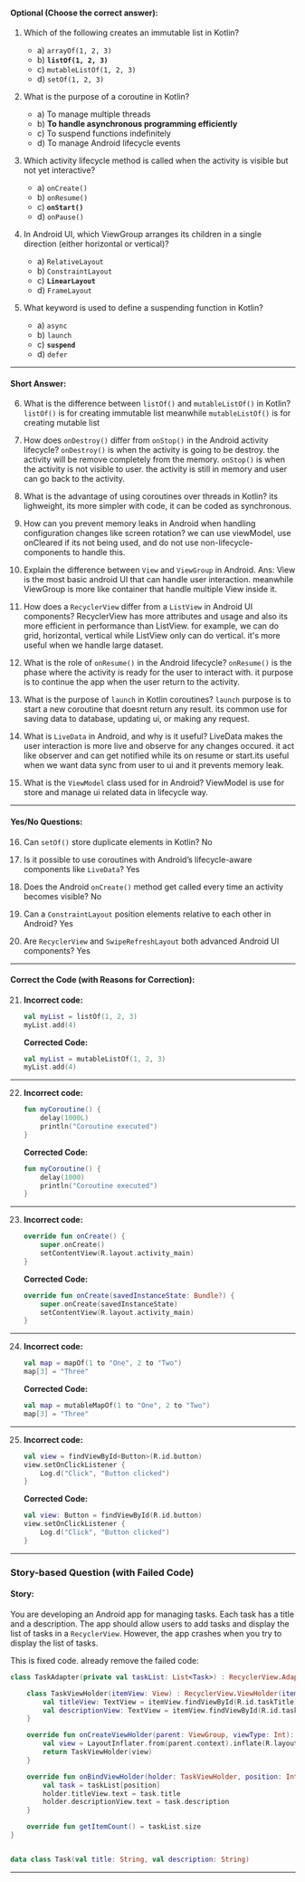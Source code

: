 #### **Optional (Choose the correct answer):**

1. Which of the following creates an immutable list in Kotlin?

   - a) `arrayOf(1, 2, 3)`
   - b) **`listOf(1, 2, 3)`**
   - c) `mutableListOf(1, 2, 3)`
   - d) `setOf(1, 2, 3)`

2. What is the purpose of a coroutine in Kotlin?

   - a) To manage multiple threads
   - b) **To handle asynchronous programming efficiently**
   - c) To suspend functions indefinitely
   - d) To manage Android lifecycle events

3. Which activity lifecycle method is called when the activity is visible but not yet interactive?

   - a) `onCreate()`
   - b) `onResume()`
   - c) **`onStart()`**
   - d) `onPause()`

4. In Android UI, which ViewGroup arranges its children in a single direction (either horizontal or vertical)?

   - a) `RelativeLayout`
   - b) `ConstraintLayout`
   - c) **`LinearLayout`**
   - d) `FrameLayout`

5. What keyword is used to define a suspending function in Kotlin?
   - a) `async`
   - b) `launch`
   - c) **`suspend`**
   - d) `defer`

---

#### **Short Answer:**

6. What is the difference between `listOf()` and `mutableListOf()` in Kotlin?
`listOf()` is for creating immutable list meanwhile `mutableListOf()` is for creating mutable list

7. How does `onDestroy()` differ from `onStop()` in the Android activity lifecycle?
`onDestroy()` is when the activity is going to be destroy. the activity will be remove completely from the memory.
`onStop()` is when the activity is not visible to user. the activity is still in memory and user can go back to the activity. 

8. What is the advantage of using coroutines over threads in Kotlin?
its lighweight, its more simpler with code, it can be coded as synchronous.

9. How can you prevent memory leaks in Android when handling configuration changes like screen rotation?
we can use viewModel, use onCleared if its not being used, and do not use non-lifecycle-components to handle this.

10. Explain the difference between `View` and `ViewGroup` in Android.
Ans: View is the most basic android UI that can handle user interaction. meanwhile ViewGroup is more like container that handle multiple View inside it.

11. How does a `RecyclerView` differ from a `ListView` in Android UI components?
RecyclerView has more attributes and usage and also its more efficient in performance than ListView. for example, we can do grid, horizontal, vertical while ListView only can do vertical. it's more useful when we handle large dataset.

12. What is the role of `onResume()` in the Android lifecycle?
`onResume()` is the phase where the activity is ready for the user to interact with. it purpose is to continue the app when the user return to the activity.

13. What is the purpose of `launch` in Kotlin coroutines?
`launch` purpose is to start a new coroutine that doesnt return any result. its common use for saving data to database, updating ui, or making any request.

14. What is `LiveData` in Android, and why is it useful?
LiveData makes the user interaction is more live and observe for any changes occured. it act like observer and can get notified while its on resume or start.its useful when we want data sync from user to ui and it prevents memory leak.

15. What is the `ViewModel` class used for in Android?
ViewModel is use for store and manage ui related data in lifecycle way.
---

#### **Yes/No Questions:**

16. Can `setOf()` store duplicate elements in Kotlin? No

17. Is it possible to use coroutines with Android’s lifecycle-aware components like `LiveData`? Yes

18. Does the Android `onCreate()` method get called every time an activity becomes visible? No

19. Can a `ConstraintLayout` position elements relative to each other in Android? Yes

20. Are `RecyclerView` and `SwipeRefreshLayout` both advanced Android UI components? Yes

---

#### **Correct the Code (with Reasons for Correction):**

21. **Incorrect code:**
    ```kotlin
    val myList = listOf(1, 2, 3)
    myList.add(4)
    ```

    **Corrected Code:**
    ```kotlin
    val myList = mutableListOf(1, 2, 3)
    myList.add(4)
    ```

---

22. **Incorrect code:**
    ```kotlin
    fun myCoroutine() {
        delay(1000L)
        println("Coroutine executed")
    }
    ```

    **Corrected Code:**
    ```kotlin
    fun myCoroutine() {
        delay(1000)
        println("Coroutine executed")
    }
    ```
---

23. **Incorrect code:**
    ```kotlin
    override fun onCreate() {
        super.onCreate()
        setContentView(R.layout.activity_main)
    }
    ```

    **Corrected Code:**
    ```kotlin
    override fun onCreate(savedInstanceState: Bundle?) {
        super.onCreate(savedInstanceState)
        setContentView(R.layout.activity_main)
    }
    ```

---

24. **Incorrect code:**
    ```kotlin
    val map = mapOf(1 to "One", 2 to "Two")
    map[3] = "Three"
    ```

    **Corrected Code:**
    ```kotlin
    val map = mutableMapOf(1 to "One", 2 to "Two")
    map[3] = "Three"
    ```

---

25. **Incorrect code:**
    ```kotlin
    val view = findViewById<Button>(R.id.button)
    view.setOnClickListener {
        Log.d("Click", "Button clicked")
    }
    ```

    **Corrected Code:**
    ```kotlin
    val view: Button = findViewById(R.id.button)
    view.setOnClickListener {
        Log.d("Click", "Button clicked")
    }
    ```

---

### **Story-based Question (with Failed Code)**

#### **Story:**

You are developing an Android app for managing tasks. Each task has a title and a description. The app should allow users to add tasks and display the list of tasks in a `RecyclerView`. However, the app crashes when you try to display the list of tasks.

This is fixed code. already remove the failed code:

```kotlin
class TaskAdapter(private val taskList: List<Task>) : RecyclerView.Adapter<TaskAdapter.TaskViewHolder>() {

    class TaskViewHolder(itemView: View) : RecyclerView.ViewHolder(itemView) {
        val titleView: TextView = itemView.findViewById(R.id.taskTitle)
        val descriptionView: TextView = itemView.findViewById(R.id.taskDescription)
    }

    override fun onCreateViewHolder(parent: ViewGroup, viewType: Int): TaskViewHolder {
        val view = LayoutInflater.from(parent.context).inflate(R.layout.task_item, parent, false)
        return TaskViewHolder(view)
    }

    override fun onBindViewHolder(holder: TaskViewHolder, position: Int) {
        val task = taskList[position]
        holder.titleView.text = task.title
        holder.descriptionView.text = task.description
    }

    override fun getItemCount() = taskList.size
}


data class Task(val title: String, val description: String)
```

---
